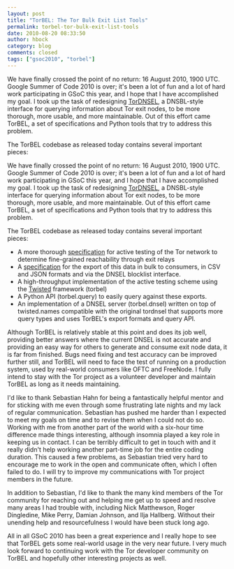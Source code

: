 ```yaml
---
layout: post
title: "TorBEL: The Tor Bulk Exit List Tools"
permalink: torbel-tor-bulk-exit-list-tools
date: 2010-08-20 08:33:50
author: hbock
category: blog
comments: closed
tags: ["gsoc2010", "torbel"]
---
```


We have finally crossed the point of no return: 16 August 2010, 1900 UTC. Google Summer of Code 2010 is over; it's been a lot of fun and a lot of hard work participating in GSoC this year, and I hope that I have accomplished my goal. I took up the task of redesigning [TorDNSEL](https://exitlist.torproject.org), a DNSBL-style interface for querying information about Tor exit nodes, to be more thorough, more usable, and more maintainable. Out of this effort came TorBEL, a set of specifications and Python tools that try to address this problem.

The TorBEL codebase as released today contains several important  
 pieces:

<!-- more -->

We have finally crossed the point of no return: 16 August 2010, 1900 UTC. Google Summer of Code 2010 is over; it's been a lot of fun and a lot of hard work participating in GSoC this year, and I hope that I have accomplished my goal. I took up the task of redesigning [TorDNSEL](https://exitlist.torproject.org), a DNSBL-style interface for querying information about Tor exit nodes, to be more thorough, more usable, and more maintainable. Out of this effort came TorBEL, a set of specifications and Python tools that try to address this problem.

The TorBEL codebase as released today contains several important  
 pieces:

-   A more thorough [specification](http://git.spanning-tree.org/index.cgi/torbel/tree/doc/test-spec.txt?id=torbel-0.1-gsoc) for active testing of the Tor network to determine fine-grained reachability through exit relays
-   A [specification](http://git.spanning-tree.org/index.cgi/torbel/tree/doc/data-spec.txt?id=torbel-0.1-gsoc) for the export of this data in bulk to consumers, in CSV and JSON formats and via the DNSEL blocklist interface.
-   A high-throughput implementation of the active testing scheme using the [Twisted](http://twistedmatrix.com/trac/) framework (torbel)
-   A Python API (torbel.query) to easily query against these exports.
-   An implementation of a DNSEL server (torbel.dnsel) written on top of twisted.names compatible with the original tordnsel that supports more query types and uses TorBEL's export formats and query API.

Although TorBEL is relatively stable at this point and does its job well, providing better answers where the current DNSEL is not accurate and providing an easy way for others to generate and consume exit node data, it is far from finished. Bugs need fixing and test accuracy can be improved further still, and TorBEL will need to face the test of running on a production system, used by real-world consumers like OFTC and FreeNode. I fully intend to stay with the Tor project as a volunteer developer and maintain TorBEL as long as it needs maintaining.

I'd like to thank Sebastian Hahn for being a fantastically helpful mentor and for sticking with me even through some frustrating late nights and my lack of regular communication. Sebastian has pushed me harder than I expected to meet my goals on time and to revise them when I could not do so. Working with me from another part of the world with a six-hour time difference made things interesting, although insomnia played a key role in keeping us in contact. I can be terribly difficult to get in touch with and it really didn't help working another part-time job for the entire coding duration. This caused a few problems, as Sebastian tried very hard to encourage me to work in the open and communicate often, which I often failed to do. I will try to improve my communications with Tor project members in the future.

In addition to Sebastian, I'd like to thank the many kind members of the Tor community for reaching out and helping me get up to speed and resolve many areas I had trouble with, including Nick Matthewson, Roger Dingledine, Mike Perry, Damian Johnson, and Ilja Hallberg. Without their unending help and resourcefulness I would have been stuck long ago.

All in all GSoC 2010 has been a great experience and I really hope to see that TorBEL gets some real-world usage in the very near future. I very much look forward to continuing work with the Tor developer community on TorBEL and hopefully other interesting projects as well.
